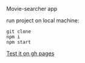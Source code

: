 Movie-searcher app

run project on local machine:
```
git clone
npm i  
npm start 
```
[Test it on gh pages](https://rewriteh.github.io/movie-searcher/)